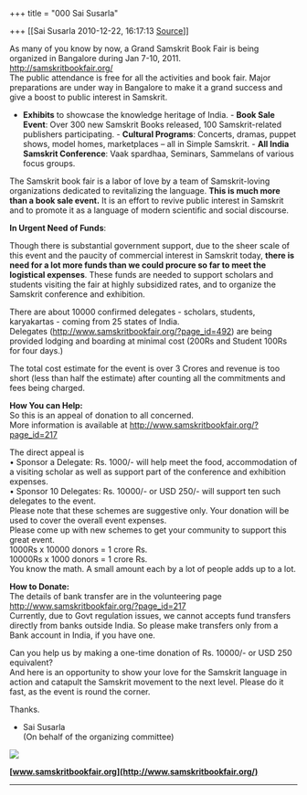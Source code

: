 +++
title = "000 Sai Susarla"

+++
[[Sai Susarla	2010-12-22, 16:17:13 [Source](https://groups.google.com/g/samskrita/c/b2gfcAZu7_M)]]



As many of you know by now, a Grand Samskrit Book Fair is being organized in Bangalore during Jan 7-10, 2011.  
<http://samskritbookfair.org/>  
The public attendance is free for all the activities and book fair. Major preparations are under way in Bangalore to make it a grand success and give a boost to public interest in Samskrit.  

-   **Exhibits** to showcase the knowledge heritage of India. -   **Book Sale Event**: Over 300 new Samskrit Books released, 100
    Samskrit-related publishers participating. -   **Cultural Programs**: Concerts, dramas, puppet shows, model homes,
    marketplaces – all in Simple Samskrit. -   **All India Samskrit Conference**: Vaak spardhaa, Seminars,
    Sammelans of various focus groups.

The Samskrit book fair is a labor of love by a team of Samskrit-loving organizations dedicated to revitalizing the language. **This is much more than a book sale event.** It is an effort to revive public interest in Samskrit and to promote it as a language of modern scientific and social discourse.

**In Urgent Need of Funds**:  

Though there is substantial government support, due to the sheer scale of this event and the paucity of commercial interest in Samskrit today, **there is need for a lot more funds than we could procure so far to meet the logistical expenses**. These funds are needed to support scholars and students visiting the fair at highly subsidized rates, and to organize the Samskrit conference and exhibition.

There are about 10000 confirmed delegates - scholars, students, karyakartas - coming from 25 states of India.  
Delegates (<http://www.samskritbookfair.org/?page_id=492>) are being provided lodging and boarding at minimal cost (200Rs and Student 100Rs for four days.)  
  
The total cost estimate for the event is over 3 Crores and revenue is too short (less than half the estimate) after counting all the commitments and fees being charged.  
  
**How You can Help:**  
So this is an appeal of donation to all concerned.  
More information is available at
<http://www.samskritbookfair.org/?page_id=217>  
  
The direct appeal is  
• Sponsor a Delegate: Rs. 1000/- will help meet the food, accommodation of a visiting scholar as well as support part of the conference and exhibition expenses.  
• Sponsor 10 Delegates: Rs. 10000/- or USD 250/- will support ten such delegates to the event.  
Please note that these schemes are suggestive only. Your donation will be used to cover the overall event expenses.  
Please come up with new schemes to get your community to support this great event.  
1000Rs x 10000 donors = 1 crore Rs.  
10000Rs x 1000 donors = 1 crore Rs.  
You know the math. A small amount each by a lot of people adds up to a lot.  
  
**How to Donate:**  
The details of bank transfer are in the volunteering page <http://www.samskritbookfair.org/?page_id=217>  
Currently, due to Govt regulation issues, we cannot accepts fund transfers directly from banks outside India. So please make transfers only from a Bank account in India, if you have one.  
  
Can you help us by making a one-time donation of Rs. 10000/- or USD 250 equivalent?  
And here is an opportunity to show your love for the Samskrit language in action and catapult the Samskrit movement to the next level. Please do it fast, as the event is round the corner.  
  
Thanks.  
- Sai Susarla  
(On behalf of the organizing committee)  

**![](https://groups.google.com/group/samskrita/attach/62375ea0bdf09fb7/image001.jpg?part=0.1)**

**[www.samskritbookfair.org](http://www.samskritbookfair.org/)**

****

  

